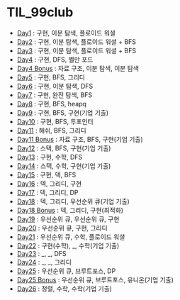 # TIL_99club

* [Day1](./Day1.md) : 구현, 이분 탐색, 플로이드 워셜
* [Day2](./Day2.md) : 구현, 이분 탐색, 플로이드 워셜 + BFS
* [Day3](./Day3.md) : 구현, 이분 탐색, 플로이드 워셜 + BFS
* [Day4](./Day4.md) : 구현, DFS, 벨만 포드
* [Day4 Bonus](./Day4_Bonus.md) : 자료 구조, 이분 탐색, 이분 탐색
* [Day5](./Day5.md) : 구현, BFS, 그리디
* [Day6](./Day6.md) : 구현, 이분 탐색, DFS
* [Day7](./Day7.md) : 구현, 완전 탐색, BFS
* [Day8](./Day8.md) : 구현, BFS, heapq
* [Day9](./Day9.md) : 구현, BFS, 구현(기업 기출)
* [Day10](./Day10.md) : 구현, BFS, 투포인터
* [Day11](./Day11.md) : 해쉬, BFS, 그리디
* [Day11 Bonus](./Day11_Bonus.md) : 자료 구조, BFS, 구현(기업 기출)
* [Day12](./Day12.md) : 스택, BFS, 구현(기업 기출)
* [Day13](./Day13.md) : 구현, 수학, DFS
* [Day14](./Day14.md) : 스택, 수학, 구현(기업 기출)
* [Day15](./Day15.md) : 구현, 덱, BFS
* [Day16](./Day16.md) : 덱, 그리디, 구현
* [Day17](./Day17.md) : 덱, 그리디, DP
* [Day18](./Day18.md) : 덱, 그리디, 우선순위 큐(기업 기출)
* [Day18 Bonus](./Day18_Bonus.md) : 덱, 그리디, 구현(최적화)
* [Day19](./Day19.md) : 우선순위 큐, 우선순위 큐, 구현
* [Day20](./Day20.md) : 우선순위 큐, 구현, 그리디
* [Day21](./Day21.md) : 우선순위 큐, 수학, 플로이드 워셜
* [Day22](./Day22.md) : 구현(수학), _, 수학(기업 기출)
* [Day23](./Day23.md) : _, _, DFS
* [Day24](./Day24.md) : _, _, 그리디
* [Day25](./Day25.md) : 우선순위 큐, 브루트포스, DP
* [Day25 Bonus](./Day25_Bonus.md) : 우선순위 큐, 브루트포스, 유니온(기업 기출)
* [Day26](./Day26.md) : 정렬, 수학, 수학(기업 기출)